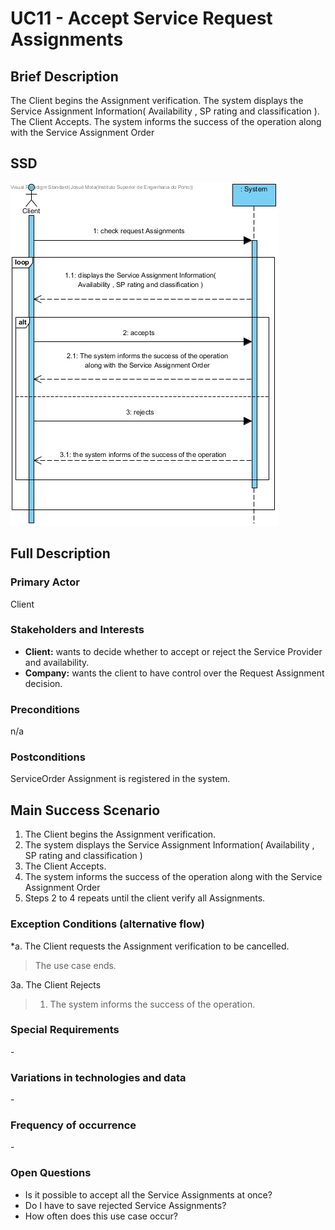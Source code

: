 # UC11 - Accept Service Request Assignments

## Brief Description

The Client begins the Assignment verification. The system displays the Service Assignment Information( Availability , SP rating and classification ). The Client Accepts. The system informs the success of the operation along with the Service Assignment Order

## SSD
![SSD_UC11.jpg](SSD_UC11.jpg)


## Full Description

### Primary Actor

Client

### Stakeholders and Interests
* **Client:** wants to decide whether to accept or reject the Service Provider and availability.
* **Company:** wants the client to have control over the Request Assignment decision.

### Preconditions
n/a

### Postconditions
ServiceOrder Assignment is registered in the system.

## Main Success Scenario

1. The Client begins the Assignment verification.
2. The system displays the Service Assignment Information( Availability , SP rating and classification )
3. The Client Accepts.
4. The system informs the success of the operation along with the Service Assignment Order
5. Steps 2 to 4 repeats until the client verify all Assignments.

### Exception Conditions (alternative flow)

*a. The Client requests the Assignment verification to be cancelled.

> The use case ends.

3a. The Client Rejects
> 1. The system informs the success of the operation.

### Special Requirements
\-

### Variations in technologies and data
\-

### Frequency of occurrence
\-

### Open Questions

* Is it possible to accept all the Service Assignments at once?
* Do I have to save rejected Service Assignments?
* How often does this use case occur?
